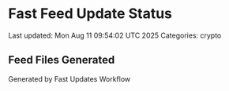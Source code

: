 # Fast Feed Update Status
Last updated: Mon Aug 11 09:54:02 UTC 2025
Categories: crypto

## Feed Files Generated

Generated by Fast Updates Workflow
